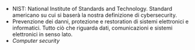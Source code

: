 - NIST: National Institute of Standards and Technology. Standard americano su cui si baserà la nostra definizione di cybersecurity. 
- Prevenzione dei danni, protezione e restoration di sistemi elettronici e informatici. Tutto ciò che riguarda dati, comunicazioni e sistemi elettronici in senso lato.
- *Computer security*